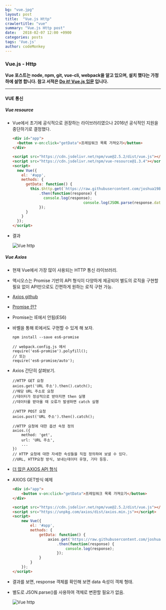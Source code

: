 ```yaml
---
bg: "vue.jpg"
layout: post
title:  "Vue.js Http"
crawlertitle: "vue"
summary: "Vue.js Http post"
date:   2018-02-07 12:00 +0900
categories: posts
tags: 'Vue.js'
author: codeMonkey
---
```


### Vue.js - Http ###

**Vue 포스트는 node, npm, git, vue-cli, webpack을 알고 있으며, 설치 했다는 가정하에 설명 합니다. 참고 서적은 [Do it! Vue.js 입문](http://www.yes24.com/24/Goods/58206961?Acode=101&) 입니다.**

---

#### VUE 통신 ####

##### Vue resource #####

- Vue에서 초기에 공식적으로 권장하는 라이브러리였으나 2016년 공식적인 지원을 중단하기로 결정했다.

	``` html
	<div id="app">
      <button v-on:click="getData">프레임워크 목록 가져오기</button>
    </div>

    <script src="https://cdn.jsdelivr.net/npm/vue@2.5.2/dist/vue.js"></script>
    <script src="https://cdn.jsdelivr.net/npm/vue-resource@1.3.4"></script>
    <script>
      new Vue({
        el: '#app',
        methods: {
          getData: function() {
            this.$http.get(`https://raw.githubusercontent.com/joshua1988/doit-vuejs/master/data/demo.json`)
                .then(function(response) {
                  console.log(response);
									console.log(JSON.parse(response.data))
                });
          }
        }
      });
    </script>
	```
- 결과

	![Vue http](/jsStudyBlog/assets/images/Vue-http001.jpg)

##### Vue Axios #####

- 현재 Vue에서 가장 많이 사용되는 HTTP 통신 라이브러리.
- 액시오스는 Promise 기반의 API 형식이 다양하게 제공되어 별도의 로직을 구현할 필요 없이 API만으로도 간편하게 원하는 로직 구현 가능.
- [Axios github](https://github.com/axios/axios)
- [Promise 란?](http://programmingsummaries.tistory.com/325)
- Promise는 IE에서 안됨(ES6)
- 바벨을 통해 IE에서도 구현할 수 있게 해 보자. 

	```
	npm install --save es6-promise
	```
	```
	// webpack.config.js 에서
	require('es6-promise').polyfill();
	// 또는
	require('es6-promise/auto');
	```

- Axios 간단히 살펴보기.
	
	```
	//HTTP GET 요청
	axios.get('URL 주소').then().catch();
	//해당 URL 주소로 요청
	//데이터가 정상적으로 받아지면 then 실행
	//데이터를 받아올 때 오류가 발생하면 catch 실행
	```

	```
	//HTTP POST 요청
	axios.post('URL 주소').then().catch();
	```

	```
	//HTTP 요청에 대한 옵션 속정 정의
	axios.({
		method: 'get',
		url: 'URL 주소',
		...
	})
	// HTTP 요청에 대한 자세한 속성들을 직접 정의하여 보낼 수 있다.
	//URL, HTTP요청 방식, 보내는데이터 유형, 기타 등등.
	```
- [더 많은 AXIOS API 형식](http://github.com/axios/axios#axios-api)
- AXIOS GET방식 예제
	``` html
	<div id="app">
		<button v-on:click="getData">프레임워크 목록 가져오기</button>
	</div>

	<script src="https://cdn.jsdelivr.net/npm/vue@2.5.2/dist/vue.js"></script>
	<script src="https://unpkg.com/axios/dist/axios.min.js"></script>
	<script>
		new Vue({
			el: '#app',
			methods: {
				getData: function() {
					axios.get('https://raw.githubusercontent.com/joshua1988/doit-vuejs/master/data/demo.json')
						.then(function(response) {
							console.log(response);
						});
				}
			}
		});
	</script>
	```
- 결과를 보면, response 객체를 확인해 보면 data 속성이 객체 형태.
- 별도로 JSON.parse()를 사용하여 객체로 변환할 필요가 없음.

	![Vue http](/jsStudyBlog/assets/images/Vue-http002.jpg)

